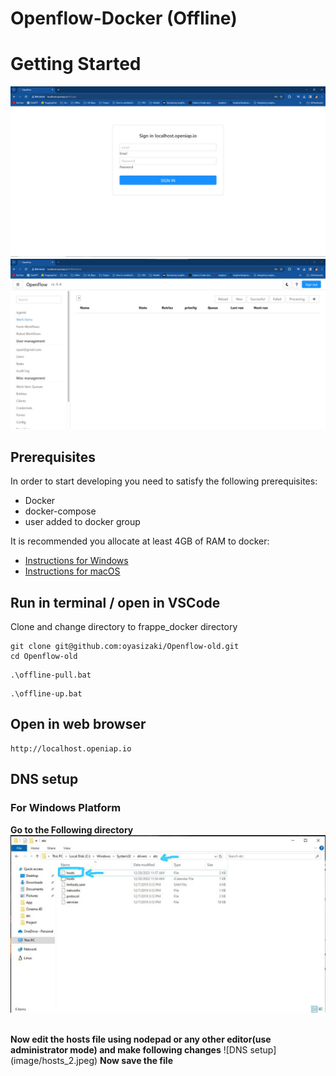 # Openflow-Docker (Offline)

# Getting Started
![Login](image/login.jpeg)
![Openflow](image/openflow.jpeg)
## Prerequisites

In order to start developing you need to satisfy the following prerequisites:

- Docker
- docker-compose
- user added to docker group

It is recommended you allocate at least 4GB of RAM to docker:

- [Instructions for Windows](https://docs.docker.com/docker-for-windows/#resources)
- [Instructions for macOS](https://docs.docker.com/docker-for-mac/#resources)

## Run in terminal / open in VSCode

Clone and change directory to frappe_docker directory

```shell
git clone git@github.com:oyasizaki/Openflow-old.git
cd Openflow-old
```
```shell
.\offline-pull.bat
```
```shell
.\offline-up.bat
```
## Open in web browser
```shell
http://localhost.openiap.io
```





## DNS setup
### For Windows Platform
<b>Go to the Following directory</b>
![C:\Windows\System32\drivers\etc](image/hosts_1.jpeg)

<br>
<b>Now edit the hosts file using nodepad or any other editor(use administrator mode) and make following changes</b>
![DNS setup](image/hosts_2.jpeg)
<b>Now save the file</b>






